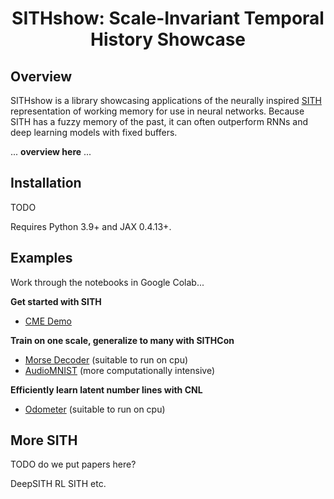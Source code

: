 <h1 align='center'>SITHshow: Scale-Invariant Temporal History Showcase</h1>

## Overview

SITHshow is a library showcasing applications of the neurally inspired [SITH](https://direct.mit.edu/neco/article/24/1/134/7733/A-Scale-Invariant-Internal-Representation-of-Time) representation of working memory for use in neural networks. Because SITH has a fuzzy memory of the past, it can often outperform RNNs and deep learning models with fixed buffers.  

... **overview here** ...

## Installation
TODO

Requires Python 3.9+ and JAX 0.4.13+.

## Examples

Work through the notebooks in Google Colab...

**Get started with SITH**

- [CME Demo](https://github.com/compmem/SITHshow/blob/main/examples/cme_demo.ipynb)

**Train on one scale, generalize to many with SITHCon**

- [Morse Decoder](https://github.com/compmem/SITHshow/blob/main/examples/morse_code.ipynb) (suitable to run on cpu)
- [AudioMNIST](https://github.com/compmem/SITHshow/blob/main/examples/audio_mnist.ipynb) (more computationally intensive)

**Efficiently learn latent number lines with CNL**

- [Odometer](https://github.com/compmem/SITHshow/blob/main/examples/odometer.ipynb) (suitable to run on cpu) 

## More SITH

TODO do we put papers here?

DeepSITH
RL SITH
etc.